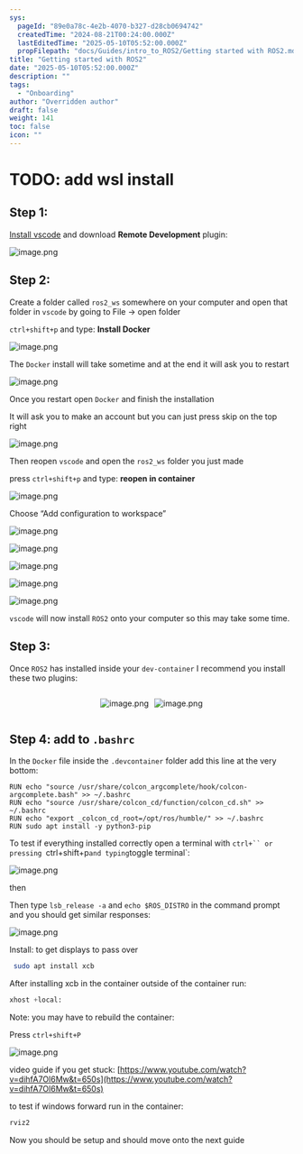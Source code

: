 ```yaml
---
sys:
  pageId: "89e0a78c-4e2b-4070-b327-d28cb0694742"
  createdTime: "2024-08-21T00:24:00.000Z"
  lastEditedTime: "2025-05-10T05:52:00.000Z"
  propFilepath: "docs/Guides/intro_to_ROS2/Getting started with ROS2.md"
title: "Getting started with ROS2"
date: "2025-05-10T05:52:00.000Z"
description: ""
tags:
  - "Onboarding"
author: "Overridden author"
draft: false
weight: 141
toc: false
icon: ""
---
```


# TODO: add wsl install

## Step 1:

[Install vscode](https://code.visualstudio.com/download) and download **Remote Development** plugin:

![image.png](https://prod-files-secure.s3.us-west-2.amazonaws.com/d518164a-d88e-44d1-a4ee-3adb3bd8bce0/efb52993-1881-4a40-b95e-6f020334f022/image.png?X-Amz-Algorithm=AWS4-HMAC-SHA256&X-Amz-Content-Sha256=UNSIGNED-PAYLOAD&X-Amz-Credential=ASIAZI2LB4662PTPOVCL%2F20250519%2Fus-west-2%2Fs3%2Faws4_request&X-Amz-Date=20250519T101027Z&X-Amz-Expires=3600&X-Amz-Security-Token=IQoJb3JpZ2luX2VjENL%2F%2F%2F%2F%2F%2F%2F%2F%2F%2FwEaCXVzLXdlc3QtMiJGMEQCIAXBzNBMUxAI9RUjCW3qDw4hvsXUxUWj6%2BqY22SfmHQjAiBTol8EXAp4nG%2F%2FEpLOfv4IYRNb2KFsziSZhbzm1cS0ASqIBAiL%2F%2F%2F%2F%2F%2F%2F%2F%2F%2F8BEAAaDDYzNzQyMzE4MzgwNSIMavG6zC3wa0R%2BpYJlKtwDJtyYv7aw5vamcS1NFFj59Soo5gxShlkT75p%2BQtvf5KJIGgZWAZMTA6gj%2FCH2vcRtifNWzu9CqH5bvaqSSgPzpODGEE2tLNWYbFRtYbhQCg1hxQElgspOT%2FuxpImDpCgIFPOUu%2Ft6ooCDu6%2FVJ%2BiYHu8qYWFYOPnm2mDKYI2VKg7YnqluLtMOCwx7M9XTibTODQ1PFS4vy0YS278%2FJ7Mmr43JpR2imysFeXOTj2%2BMOhQRps2EZieXA2czRzHkyl4li1a%2FQt%2BMwkcVveMRYeuTE68eofShz9jxcgoUNYPxFzAhiQNMXgORRdI2T8VFgrm3JdEPamvmggbXiq%2FrLfTrd8kWBwfBsXZHbNRIcuZmt6SWxSk29rVKcHTzIKmf5KtTTF1xhtoyipgh80JUwQkq3w5SeJL91iRfNfyxteACVtDzsXn27uJYh29cAcfRc%2Fp7JY6OVu9yMDodWimFFpZVP2FWbyZsURNHJWY%2FWtGZ9Mt6RDvKw1A7eq2j3bGw%2B2xVddpGQYU4vXYIO8M5GoNey7xYc91KwqmH1dqqzRh3xxgsqhfTj%2BFJ4pPpW11cQBQJJ7JwJgUx5EgP%2BpxXAHPSd2apKrtPSBwj3yoU4YKX1OkLUYtBNi7ZhpmlZsYw%2B4GswQY6pgGnQDx%2FoXKmwrc%2FGZo%2Fu76G15eWGgnmjRKrKgBx8RU2Wt8T4tNxS%2BO4EvR0zAMGWogiHqH9%2BMgxxwTEXpHKfUVSqABxiaFv9NNNtP9A56LylAk3DN8Rd36Vgxw0tDJRckOXT9F8OKfvbBoPNIWz4y2QuvmDUjjUZ0dMmLYkQayGJsnY77p%2B4GBOQ%2FBhOpMsE3kck3SiVoqgdpOTlrb%2F%2Bp3L2rN1aVE4&X-Amz-Signature=2eac1ef7e25f53a966df49706b231f154cb1427bc7e5be64707ea43be5f9ed90&X-Amz-SignedHeaders=host&x-id=GetObject)

## Step 2:

Create a folder called `ros2_ws` somewhere on your computer and open that folder in `vscode` by going to File → open folder 

`ctrl+shift+p` and type: **Install Docker**

![image.png](https://prod-files-secure.s3.us-west-2.amazonaws.com/d518164a-d88e-44d1-a4ee-3adb3bd8bce0/2269dc0e-1cd5-47ff-bceb-c04ad9b2eab0/image.png?X-Amz-Algorithm=AWS4-HMAC-SHA256&X-Amz-Content-Sha256=UNSIGNED-PAYLOAD&X-Amz-Credential=ASIAZI2LB4662PTPOVCL%2F20250519%2Fus-west-2%2Fs3%2Faws4_request&X-Amz-Date=20250519T101027Z&X-Amz-Expires=3600&X-Amz-Security-Token=IQoJb3JpZ2luX2VjENL%2F%2F%2F%2F%2F%2F%2F%2F%2F%2FwEaCXVzLXdlc3QtMiJGMEQCIAXBzNBMUxAI9RUjCW3qDw4hvsXUxUWj6%2BqY22SfmHQjAiBTol8EXAp4nG%2F%2FEpLOfv4IYRNb2KFsziSZhbzm1cS0ASqIBAiL%2F%2F%2F%2F%2F%2F%2F%2F%2F%2F8BEAAaDDYzNzQyMzE4MzgwNSIMavG6zC3wa0R%2BpYJlKtwDJtyYv7aw5vamcS1NFFj59Soo5gxShlkT75p%2BQtvf5KJIGgZWAZMTA6gj%2FCH2vcRtifNWzu9CqH5bvaqSSgPzpODGEE2tLNWYbFRtYbhQCg1hxQElgspOT%2FuxpImDpCgIFPOUu%2Ft6ooCDu6%2FVJ%2BiYHu8qYWFYOPnm2mDKYI2VKg7YnqluLtMOCwx7M9XTibTODQ1PFS4vy0YS278%2FJ7Mmr43JpR2imysFeXOTj2%2BMOhQRps2EZieXA2czRzHkyl4li1a%2FQt%2BMwkcVveMRYeuTE68eofShz9jxcgoUNYPxFzAhiQNMXgORRdI2T8VFgrm3JdEPamvmggbXiq%2FrLfTrd8kWBwfBsXZHbNRIcuZmt6SWxSk29rVKcHTzIKmf5KtTTF1xhtoyipgh80JUwQkq3w5SeJL91iRfNfyxteACVtDzsXn27uJYh29cAcfRc%2Fp7JY6OVu9yMDodWimFFpZVP2FWbyZsURNHJWY%2FWtGZ9Mt6RDvKw1A7eq2j3bGw%2B2xVddpGQYU4vXYIO8M5GoNey7xYc91KwqmH1dqqzRh3xxgsqhfTj%2BFJ4pPpW11cQBQJJ7JwJgUx5EgP%2BpxXAHPSd2apKrtPSBwj3yoU4YKX1OkLUYtBNi7ZhpmlZsYw%2B4GswQY6pgGnQDx%2FoXKmwrc%2FGZo%2Fu76G15eWGgnmjRKrKgBx8RU2Wt8T4tNxS%2BO4EvR0zAMGWogiHqH9%2BMgxxwTEXpHKfUVSqABxiaFv9NNNtP9A56LylAk3DN8Rd36Vgxw0tDJRckOXT9F8OKfvbBoPNIWz4y2QuvmDUjjUZ0dMmLYkQayGJsnY77p%2B4GBOQ%2FBhOpMsE3kck3SiVoqgdpOTlrb%2F%2Bp3L2rN1aVE4&X-Amz-Signature=f1ba907f5687a0e16ce146e27c28ffc4ee640e44fb49cdf40bc416c7169c8f3b&X-Amz-SignedHeaders=host&x-id=GetObject)

The `Docker` install will take sometime and at the end it will ask you to restart

![image.png](https://prod-files-secure.s3.us-west-2.amazonaws.com/d518164a-d88e-44d1-a4ee-3adb3bd8bce0/ed233f78-be33-4b1f-b89c-9c346c0e961e/image.png?X-Amz-Algorithm=AWS4-HMAC-SHA256&X-Amz-Content-Sha256=UNSIGNED-PAYLOAD&X-Amz-Credential=ASIAZI2LB4662PTPOVCL%2F20250519%2Fus-west-2%2Fs3%2Faws4_request&X-Amz-Date=20250519T101027Z&X-Amz-Expires=3600&X-Amz-Security-Token=IQoJb3JpZ2luX2VjENL%2F%2F%2F%2F%2F%2F%2F%2F%2F%2FwEaCXVzLXdlc3QtMiJGMEQCIAXBzNBMUxAI9RUjCW3qDw4hvsXUxUWj6%2BqY22SfmHQjAiBTol8EXAp4nG%2F%2FEpLOfv4IYRNb2KFsziSZhbzm1cS0ASqIBAiL%2F%2F%2F%2F%2F%2F%2F%2F%2F%2F8BEAAaDDYzNzQyMzE4MzgwNSIMavG6zC3wa0R%2BpYJlKtwDJtyYv7aw5vamcS1NFFj59Soo5gxShlkT75p%2BQtvf5KJIGgZWAZMTA6gj%2FCH2vcRtifNWzu9CqH5bvaqSSgPzpODGEE2tLNWYbFRtYbhQCg1hxQElgspOT%2FuxpImDpCgIFPOUu%2Ft6ooCDu6%2FVJ%2BiYHu8qYWFYOPnm2mDKYI2VKg7YnqluLtMOCwx7M9XTibTODQ1PFS4vy0YS278%2FJ7Mmr43JpR2imysFeXOTj2%2BMOhQRps2EZieXA2czRzHkyl4li1a%2FQt%2BMwkcVveMRYeuTE68eofShz9jxcgoUNYPxFzAhiQNMXgORRdI2T8VFgrm3JdEPamvmggbXiq%2FrLfTrd8kWBwfBsXZHbNRIcuZmt6SWxSk29rVKcHTzIKmf5KtTTF1xhtoyipgh80JUwQkq3w5SeJL91iRfNfyxteACVtDzsXn27uJYh29cAcfRc%2Fp7JY6OVu9yMDodWimFFpZVP2FWbyZsURNHJWY%2FWtGZ9Mt6RDvKw1A7eq2j3bGw%2B2xVddpGQYU4vXYIO8M5GoNey7xYc91KwqmH1dqqzRh3xxgsqhfTj%2BFJ4pPpW11cQBQJJ7JwJgUx5EgP%2BpxXAHPSd2apKrtPSBwj3yoU4YKX1OkLUYtBNi7ZhpmlZsYw%2B4GswQY6pgGnQDx%2FoXKmwrc%2FGZo%2Fu76G15eWGgnmjRKrKgBx8RU2Wt8T4tNxS%2BO4EvR0zAMGWogiHqH9%2BMgxxwTEXpHKfUVSqABxiaFv9NNNtP9A56LylAk3DN8Rd36Vgxw0tDJRckOXT9F8OKfvbBoPNIWz4y2QuvmDUjjUZ0dMmLYkQayGJsnY77p%2B4GBOQ%2FBhOpMsE3kck3SiVoqgdpOTlrb%2F%2Bp3L2rN1aVE4&X-Amz-Signature=ff64a3579fe18013e9c15cd0902b3d90c950793fe9efd76e7649b06413b19647&X-Amz-SignedHeaders=host&x-id=GetObject)

Once you restart open `Docker` and finish the installation

It will ask you to make an account but you can just press skip on the top right

![image.png](https://prod-files-secure.s3.us-west-2.amazonaws.com/d518164a-d88e-44d1-a4ee-3adb3bd8bce0/21010ad9-1659-4fd9-9f59-9932a09b2a3d/image.png?X-Amz-Algorithm=AWS4-HMAC-SHA256&X-Amz-Content-Sha256=UNSIGNED-PAYLOAD&X-Amz-Credential=ASIAZI2LB4662PTPOVCL%2F20250519%2Fus-west-2%2Fs3%2Faws4_request&X-Amz-Date=20250519T101027Z&X-Amz-Expires=3600&X-Amz-Security-Token=IQoJb3JpZ2luX2VjENL%2F%2F%2F%2F%2F%2F%2F%2F%2F%2FwEaCXVzLXdlc3QtMiJGMEQCIAXBzNBMUxAI9RUjCW3qDw4hvsXUxUWj6%2BqY22SfmHQjAiBTol8EXAp4nG%2F%2FEpLOfv4IYRNb2KFsziSZhbzm1cS0ASqIBAiL%2F%2F%2F%2F%2F%2F%2F%2F%2F%2F8BEAAaDDYzNzQyMzE4MzgwNSIMavG6zC3wa0R%2BpYJlKtwDJtyYv7aw5vamcS1NFFj59Soo5gxShlkT75p%2BQtvf5KJIGgZWAZMTA6gj%2FCH2vcRtifNWzu9CqH5bvaqSSgPzpODGEE2tLNWYbFRtYbhQCg1hxQElgspOT%2FuxpImDpCgIFPOUu%2Ft6ooCDu6%2FVJ%2BiYHu8qYWFYOPnm2mDKYI2VKg7YnqluLtMOCwx7M9XTibTODQ1PFS4vy0YS278%2FJ7Mmr43JpR2imysFeXOTj2%2BMOhQRps2EZieXA2czRzHkyl4li1a%2FQt%2BMwkcVveMRYeuTE68eofShz9jxcgoUNYPxFzAhiQNMXgORRdI2T8VFgrm3JdEPamvmggbXiq%2FrLfTrd8kWBwfBsXZHbNRIcuZmt6SWxSk29rVKcHTzIKmf5KtTTF1xhtoyipgh80JUwQkq3w5SeJL91iRfNfyxteACVtDzsXn27uJYh29cAcfRc%2Fp7JY6OVu9yMDodWimFFpZVP2FWbyZsURNHJWY%2FWtGZ9Mt6RDvKw1A7eq2j3bGw%2B2xVddpGQYU4vXYIO8M5GoNey7xYc91KwqmH1dqqzRh3xxgsqhfTj%2BFJ4pPpW11cQBQJJ7JwJgUx5EgP%2BpxXAHPSd2apKrtPSBwj3yoU4YKX1OkLUYtBNi7ZhpmlZsYw%2B4GswQY6pgGnQDx%2FoXKmwrc%2FGZo%2Fu76G15eWGgnmjRKrKgBx8RU2Wt8T4tNxS%2BO4EvR0zAMGWogiHqH9%2BMgxxwTEXpHKfUVSqABxiaFv9NNNtP9A56LylAk3DN8Rd36Vgxw0tDJRckOXT9F8OKfvbBoPNIWz4y2QuvmDUjjUZ0dMmLYkQayGJsnY77p%2B4GBOQ%2FBhOpMsE3kck3SiVoqgdpOTlrb%2F%2Bp3L2rN1aVE4&X-Amz-Signature=671e0ad8cc28892454c07457590e3f5e72cd85fe20ac8b345eebdbf35f3cece9&X-Amz-SignedHeaders=host&x-id=GetObject)

Then reopen `vscode` and open the `ros2_ws` folder you just made

press `ctrl+shift+p` and type: **reopen in container**

![image.png](https://prod-files-secure.s3.us-west-2.amazonaws.com/d518164a-d88e-44d1-a4ee-3adb3bd8bce0/4e93b8c2-41ad-488c-8095-c74205196118/image.png?X-Amz-Algorithm=AWS4-HMAC-SHA256&X-Amz-Content-Sha256=UNSIGNED-PAYLOAD&X-Amz-Credential=ASIAZI2LB4662PTPOVCL%2F20250519%2Fus-west-2%2Fs3%2Faws4_request&X-Amz-Date=20250519T101027Z&X-Amz-Expires=3600&X-Amz-Security-Token=IQoJb3JpZ2luX2VjENL%2F%2F%2F%2F%2F%2F%2F%2F%2F%2FwEaCXVzLXdlc3QtMiJGMEQCIAXBzNBMUxAI9RUjCW3qDw4hvsXUxUWj6%2BqY22SfmHQjAiBTol8EXAp4nG%2F%2FEpLOfv4IYRNb2KFsziSZhbzm1cS0ASqIBAiL%2F%2F%2F%2F%2F%2F%2F%2F%2F%2F8BEAAaDDYzNzQyMzE4MzgwNSIMavG6zC3wa0R%2BpYJlKtwDJtyYv7aw5vamcS1NFFj59Soo5gxShlkT75p%2BQtvf5KJIGgZWAZMTA6gj%2FCH2vcRtifNWzu9CqH5bvaqSSgPzpODGEE2tLNWYbFRtYbhQCg1hxQElgspOT%2FuxpImDpCgIFPOUu%2Ft6ooCDu6%2FVJ%2BiYHu8qYWFYOPnm2mDKYI2VKg7YnqluLtMOCwx7M9XTibTODQ1PFS4vy0YS278%2FJ7Mmr43JpR2imysFeXOTj2%2BMOhQRps2EZieXA2czRzHkyl4li1a%2FQt%2BMwkcVveMRYeuTE68eofShz9jxcgoUNYPxFzAhiQNMXgORRdI2T8VFgrm3JdEPamvmggbXiq%2FrLfTrd8kWBwfBsXZHbNRIcuZmt6SWxSk29rVKcHTzIKmf5KtTTF1xhtoyipgh80JUwQkq3w5SeJL91iRfNfyxteACVtDzsXn27uJYh29cAcfRc%2Fp7JY6OVu9yMDodWimFFpZVP2FWbyZsURNHJWY%2FWtGZ9Mt6RDvKw1A7eq2j3bGw%2B2xVddpGQYU4vXYIO8M5GoNey7xYc91KwqmH1dqqzRh3xxgsqhfTj%2BFJ4pPpW11cQBQJJ7JwJgUx5EgP%2BpxXAHPSd2apKrtPSBwj3yoU4YKX1OkLUYtBNi7ZhpmlZsYw%2B4GswQY6pgGnQDx%2FoXKmwrc%2FGZo%2Fu76G15eWGgnmjRKrKgBx8RU2Wt8T4tNxS%2BO4EvR0zAMGWogiHqH9%2BMgxxwTEXpHKfUVSqABxiaFv9NNNtP9A56LylAk3DN8Rd36Vgxw0tDJRckOXT9F8OKfvbBoPNIWz4y2QuvmDUjjUZ0dMmLYkQayGJsnY77p%2B4GBOQ%2FBhOpMsE3kck3SiVoqgdpOTlrb%2F%2Bp3L2rN1aVE4&X-Amz-Signature=500620239486813c295f79b72810479579a87e52ad160a230ece1cd54fa62616&X-Amz-SignedHeaders=host&x-id=GetObject)

Choose “Add configuration to workspace”

![image.png](https://prod-files-secure.s3.us-west-2.amazonaws.com/d518164a-d88e-44d1-a4ee-3adb3bd8bce0/9560b282-5060-4989-ba37-97e7b2c22476/image.png?X-Amz-Algorithm=AWS4-HMAC-SHA256&X-Amz-Content-Sha256=UNSIGNED-PAYLOAD&X-Amz-Credential=ASIAZI2LB4662PTPOVCL%2F20250519%2Fus-west-2%2Fs3%2Faws4_request&X-Amz-Date=20250519T101027Z&X-Amz-Expires=3600&X-Amz-Security-Token=IQoJb3JpZ2luX2VjENL%2F%2F%2F%2F%2F%2F%2F%2F%2F%2FwEaCXVzLXdlc3QtMiJGMEQCIAXBzNBMUxAI9RUjCW3qDw4hvsXUxUWj6%2BqY22SfmHQjAiBTol8EXAp4nG%2F%2FEpLOfv4IYRNb2KFsziSZhbzm1cS0ASqIBAiL%2F%2F%2F%2F%2F%2F%2F%2F%2F%2F8BEAAaDDYzNzQyMzE4MzgwNSIMavG6zC3wa0R%2BpYJlKtwDJtyYv7aw5vamcS1NFFj59Soo5gxShlkT75p%2BQtvf5KJIGgZWAZMTA6gj%2FCH2vcRtifNWzu9CqH5bvaqSSgPzpODGEE2tLNWYbFRtYbhQCg1hxQElgspOT%2FuxpImDpCgIFPOUu%2Ft6ooCDu6%2FVJ%2BiYHu8qYWFYOPnm2mDKYI2VKg7YnqluLtMOCwx7M9XTibTODQ1PFS4vy0YS278%2FJ7Mmr43JpR2imysFeXOTj2%2BMOhQRps2EZieXA2czRzHkyl4li1a%2FQt%2BMwkcVveMRYeuTE68eofShz9jxcgoUNYPxFzAhiQNMXgORRdI2T8VFgrm3JdEPamvmggbXiq%2FrLfTrd8kWBwfBsXZHbNRIcuZmt6SWxSk29rVKcHTzIKmf5KtTTF1xhtoyipgh80JUwQkq3w5SeJL91iRfNfyxteACVtDzsXn27uJYh29cAcfRc%2Fp7JY6OVu9yMDodWimFFpZVP2FWbyZsURNHJWY%2FWtGZ9Mt6RDvKw1A7eq2j3bGw%2B2xVddpGQYU4vXYIO8M5GoNey7xYc91KwqmH1dqqzRh3xxgsqhfTj%2BFJ4pPpW11cQBQJJ7JwJgUx5EgP%2BpxXAHPSd2apKrtPSBwj3yoU4YKX1OkLUYtBNi7ZhpmlZsYw%2B4GswQY6pgGnQDx%2FoXKmwrc%2FGZo%2Fu76G15eWGgnmjRKrKgBx8RU2Wt8T4tNxS%2BO4EvR0zAMGWogiHqH9%2BMgxxwTEXpHKfUVSqABxiaFv9NNNtP9A56LylAk3DN8Rd36Vgxw0tDJRckOXT9F8OKfvbBoPNIWz4y2QuvmDUjjUZ0dMmLYkQayGJsnY77p%2B4GBOQ%2FBhOpMsE3kck3SiVoqgdpOTlrb%2F%2Bp3L2rN1aVE4&X-Amz-Signature=deaf3f2f5376d69818c09f1f51442aa1daaaf810267d20eed7f50a6d1152f5e4&X-Amz-SignedHeaders=host&x-id=GetObject)

![image.png](https://prod-files-secure.s3.us-west-2.amazonaws.com/d518164a-d88e-44d1-a4ee-3adb3bd8bce0/2ee63f81-886b-48e8-a553-dc6e5eac99e4/image.png?X-Amz-Algorithm=AWS4-HMAC-SHA256&X-Amz-Content-Sha256=UNSIGNED-PAYLOAD&X-Amz-Credential=ASIAZI2LB4662PTPOVCL%2F20250519%2Fus-west-2%2Fs3%2Faws4_request&X-Amz-Date=20250519T101027Z&X-Amz-Expires=3600&X-Amz-Security-Token=IQoJb3JpZ2luX2VjENL%2F%2F%2F%2F%2F%2F%2F%2F%2F%2FwEaCXVzLXdlc3QtMiJGMEQCIAXBzNBMUxAI9RUjCW3qDw4hvsXUxUWj6%2BqY22SfmHQjAiBTol8EXAp4nG%2F%2FEpLOfv4IYRNb2KFsziSZhbzm1cS0ASqIBAiL%2F%2F%2F%2F%2F%2F%2F%2F%2F%2F8BEAAaDDYzNzQyMzE4MzgwNSIMavG6zC3wa0R%2BpYJlKtwDJtyYv7aw5vamcS1NFFj59Soo5gxShlkT75p%2BQtvf5KJIGgZWAZMTA6gj%2FCH2vcRtifNWzu9CqH5bvaqSSgPzpODGEE2tLNWYbFRtYbhQCg1hxQElgspOT%2FuxpImDpCgIFPOUu%2Ft6ooCDu6%2FVJ%2BiYHu8qYWFYOPnm2mDKYI2VKg7YnqluLtMOCwx7M9XTibTODQ1PFS4vy0YS278%2FJ7Mmr43JpR2imysFeXOTj2%2BMOhQRps2EZieXA2czRzHkyl4li1a%2FQt%2BMwkcVveMRYeuTE68eofShz9jxcgoUNYPxFzAhiQNMXgORRdI2T8VFgrm3JdEPamvmggbXiq%2FrLfTrd8kWBwfBsXZHbNRIcuZmt6SWxSk29rVKcHTzIKmf5KtTTF1xhtoyipgh80JUwQkq3w5SeJL91iRfNfyxteACVtDzsXn27uJYh29cAcfRc%2Fp7JY6OVu9yMDodWimFFpZVP2FWbyZsURNHJWY%2FWtGZ9Mt6RDvKw1A7eq2j3bGw%2B2xVddpGQYU4vXYIO8M5GoNey7xYc91KwqmH1dqqzRh3xxgsqhfTj%2BFJ4pPpW11cQBQJJ7JwJgUx5EgP%2BpxXAHPSd2apKrtPSBwj3yoU4YKX1OkLUYtBNi7ZhpmlZsYw%2B4GswQY6pgGnQDx%2FoXKmwrc%2FGZo%2Fu76G15eWGgnmjRKrKgBx8RU2Wt8T4tNxS%2BO4EvR0zAMGWogiHqH9%2BMgxxwTEXpHKfUVSqABxiaFv9NNNtP9A56LylAk3DN8Rd36Vgxw0tDJRckOXT9F8OKfvbBoPNIWz4y2QuvmDUjjUZ0dMmLYkQayGJsnY77p%2B4GBOQ%2FBhOpMsE3kck3SiVoqgdpOTlrb%2F%2Bp3L2rN1aVE4&X-Amz-Signature=a77b6fb1fd266783d8af465c92937fc5ef5c23d2917751c3961ae0767e472921&X-Amz-SignedHeaders=host&x-id=GetObject)

![image.png](https://prod-files-secure.s3.us-west-2.amazonaws.com/d518164a-d88e-44d1-a4ee-3adb3bd8bce0/ae1580b2-b048-407e-aed9-b584224a7a04/image.png?X-Amz-Algorithm=AWS4-HMAC-SHA256&X-Amz-Content-Sha256=UNSIGNED-PAYLOAD&X-Amz-Credential=ASIAZI2LB4662PTPOVCL%2F20250519%2Fus-west-2%2Fs3%2Faws4_request&X-Amz-Date=20250519T101027Z&X-Amz-Expires=3600&X-Amz-Security-Token=IQoJb3JpZ2luX2VjENL%2F%2F%2F%2F%2F%2F%2F%2F%2F%2FwEaCXVzLXdlc3QtMiJGMEQCIAXBzNBMUxAI9RUjCW3qDw4hvsXUxUWj6%2BqY22SfmHQjAiBTol8EXAp4nG%2F%2FEpLOfv4IYRNb2KFsziSZhbzm1cS0ASqIBAiL%2F%2F%2F%2F%2F%2F%2F%2F%2F%2F8BEAAaDDYzNzQyMzE4MzgwNSIMavG6zC3wa0R%2BpYJlKtwDJtyYv7aw5vamcS1NFFj59Soo5gxShlkT75p%2BQtvf5KJIGgZWAZMTA6gj%2FCH2vcRtifNWzu9CqH5bvaqSSgPzpODGEE2tLNWYbFRtYbhQCg1hxQElgspOT%2FuxpImDpCgIFPOUu%2Ft6ooCDu6%2FVJ%2BiYHu8qYWFYOPnm2mDKYI2VKg7YnqluLtMOCwx7M9XTibTODQ1PFS4vy0YS278%2FJ7Mmr43JpR2imysFeXOTj2%2BMOhQRps2EZieXA2czRzHkyl4li1a%2FQt%2BMwkcVveMRYeuTE68eofShz9jxcgoUNYPxFzAhiQNMXgORRdI2T8VFgrm3JdEPamvmggbXiq%2FrLfTrd8kWBwfBsXZHbNRIcuZmt6SWxSk29rVKcHTzIKmf5KtTTF1xhtoyipgh80JUwQkq3w5SeJL91iRfNfyxteACVtDzsXn27uJYh29cAcfRc%2Fp7JY6OVu9yMDodWimFFpZVP2FWbyZsURNHJWY%2FWtGZ9Mt6RDvKw1A7eq2j3bGw%2B2xVddpGQYU4vXYIO8M5GoNey7xYc91KwqmH1dqqzRh3xxgsqhfTj%2BFJ4pPpW11cQBQJJ7JwJgUx5EgP%2BpxXAHPSd2apKrtPSBwj3yoU4YKX1OkLUYtBNi7ZhpmlZsYw%2B4GswQY6pgGnQDx%2FoXKmwrc%2FGZo%2Fu76G15eWGgnmjRKrKgBx8RU2Wt8T4tNxS%2BO4EvR0zAMGWogiHqH9%2BMgxxwTEXpHKfUVSqABxiaFv9NNNtP9A56LylAk3DN8Rd36Vgxw0tDJRckOXT9F8OKfvbBoPNIWz4y2QuvmDUjjUZ0dMmLYkQayGJsnY77p%2B4GBOQ%2FBhOpMsE3kck3SiVoqgdpOTlrb%2F%2Bp3L2rN1aVE4&X-Amz-Signature=c2f0f1938dd90461af13cfddb5bdb87d9dd8bea8036c62a109e31fb2548edf6b&X-Amz-SignedHeaders=host&x-id=GetObject)

![image.png](https://prod-files-secure.s3.us-west-2.amazonaws.com/d518164a-d88e-44d1-a4ee-3adb3bd8bce0/53255b28-f75e-430f-b9e3-c0ac8577e42b/image.png?X-Amz-Algorithm=AWS4-HMAC-SHA256&X-Amz-Content-Sha256=UNSIGNED-PAYLOAD&X-Amz-Credential=ASIAZI2LB4662PTPOVCL%2F20250519%2Fus-west-2%2Fs3%2Faws4_request&X-Amz-Date=20250519T101027Z&X-Amz-Expires=3600&X-Amz-Security-Token=IQoJb3JpZ2luX2VjENL%2F%2F%2F%2F%2F%2F%2F%2F%2F%2FwEaCXVzLXdlc3QtMiJGMEQCIAXBzNBMUxAI9RUjCW3qDw4hvsXUxUWj6%2BqY22SfmHQjAiBTol8EXAp4nG%2F%2FEpLOfv4IYRNb2KFsziSZhbzm1cS0ASqIBAiL%2F%2F%2F%2F%2F%2F%2F%2F%2F%2F8BEAAaDDYzNzQyMzE4MzgwNSIMavG6zC3wa0R%2BpYJlKtwDJtyYv7aw5vamcS1NFFj59Soo5gxShlkT75p%2BQtvf5KJIGgZWAZMTA6gj%2FCH2vcRtifNWzu9CqH5bvaqSSgPzpODGEE2tLNWYbFRtYbhQCg1hxQElgspOT%2FuxpImDpCgIFPOUu%2Ft6ooCDu6%2FVJ%2BiYHu8qYWFYOPnm2mDKYI2VKg7YnqluLtMOCwx7M9XTibTODQ1PFS4vy0YS278%2FJ7Mmr43JpR2imysFeXOTj2%2BMOhQRps2EZieXA2czRzHkyl4li1a%2FQt%2BMwkcVveMRYeuTE68eofShz9jxcgoUNYPxFzAhiQNMXgORRdI2T8VFgrm3JdEPamvmggbXiq%2FrLfTrd8kWBwfBsXZHbNRIcuZmt6SWxSk29rVKcHTzIKmf5KtTTF1xhtoyipgh80JUwQkq3w5SeJL91iRfNfyxteACVtDzsXn27uJYh29cAcfRc%2Fp7JY6OVu9yMDodWimFFpZVP2FWbyZsURNHJWY%2FWtGZ9Mt6RDvKw1A7eq2j3bGw%2B2xVddpGQYU4vXYIO8M5GoNey7xYc91KwqmH1dqqzRh3xxgsqhfTj%2BFJ4pPpW11cQBQJJ7JwJgUx5EgP%2BpxXAHPSd2apKrtPSBwj3yoU4YKX1OkLUYtBNi7ZhpmlZsYw%2B4GswQY6pgGnQDx%2FoXKmwrc%2FGZo%2Fu76G15eWGgnmjRKrKgBx8RU2Wt8T4tNxS%2BO4EvR0zAMGWogiHqH9%2BMgxxwTEXpHKfUVSqABxiaFv9NNNtP9A56LylAk3DN8Rd36Vgxw0tDJRckOXT9F8OKfvbBoPNIWz4y2QuvmDUjjUZ0dMmLYkQayGJsnY77p%2B4GBOQ%2FBhOpMsE3kck3SiVoqgdpOTlrb%2F%2Bp3L2rN1aVE4&X-Amz-Signature=42f67f854aa67cfddd930d3cad20283e6e3f915484d3001d4902efc9b5970d71&X-Amz-SignedHeaders=host&x-id=GetObject)

![image.png](https://prod-files-secure.s3.us-west-2.amazonaws.com/d518164a-d88e-44d1-a4ee-3adb3bd8bce0/7c562767-5af9-4ffb-97d1-327bcdf4ee00/image.png?X-Amz-Algorithm=AWS4-HMAC-SHA256&X-Amz-Content-Sha256=UNSIGNED-PAYLOAD&X-Amz-Credential=ASIAZI2LB4662PTPOVCL%2F20250519%2Fus-west-2%2Fs3%2Faws4_request&X-Amz-Date=20250519T101027Z&X-Amz-Expires=3600&X-Amz-Security-Token=IQoJb3JpZ2luX2VjENL%2F%2F%2F%2F%2F%2F%2F%2F%2F%2FwEaCXVzLXdlc3QtMiJGMEQCIAXBzNBMUxAI9RUjCW3qDw4hvsXUxUWj6%2BqY22SfmHQjAiBTol8EXAp4nG%2F%2FEpLOfv4IYRNb2KFsziSZhbzm1cS0ASqIBAiL%2F%2F%2F%2F%2F%2F%2F%2F%2F%2F8BEAAaDDYzNzQyMzE4MzgwNSIMavG6zC3wa0R%2BpYJlKtwDJtyYv7aw5vamcS1NFFj59Soo5gxShlkT75p%2BQtvf5KJIGgZWAZMTA6gj%2FCH2vcRtifNWzu9CqH5bvaqSSgPzpODGEE2tLNWYbFRtYbhQCg1hxQElgspOT%2FuxpImDpCgIFPOUu%2Ft6ooCDu6%2FVJ%2BiYHu8qYWFYOPnm2mDKYI2VKg7YnqluLtMOCwx7M9XTibTODQ1PFS4vy0YS278%2FJ7Mmr43JpR2imysFeXOTj2%2BMOhQRps2EZieXA2czRzHkyl4li1a%2FQt%2BMwkcVveMRYeuTE68eofShz9jxcgoUNYPxFzAhiQNMXgORRdI2T8VFgrm3JdEPamvmggbXiq%2FrLfTrd8kWBwfBsXZHbNRIcuZmt6SWxSk29rVKcHTzIKmf5KtTTF1xhtoyipgh80JUwQkq3w5SeJL91iRfNfyxteACVtDzsXn27uJYh29cAcfRc%2Fp7JY6OVu9yMDodWimFFpZVP2FWbyZsURNHJWY%2FWtGZ9Mt6RDvKw1A7eq2j3bGw%2B2xVddpGQYU4vXYIO8M5GoNey7xYc91KwqmH1dqqzRh3xxgsqhfTj%2BFJ4pPpW11cQBQJJ7JwJgUx5EgP%2BpxXAHPSd2apKrtPSBwj3yoU4YKX1OkLUYtBNi7ZhpmlZsYw%2B4GswQY6pgGnQDx%2FoXKmwrc%2FGZo%2Fu76G15eWGgnmjRKrKgBx8RU2Wt8T4tNxS%2BO4EvR0zAMGWogiHqH9%2BMgxxwTEXpHKfUVSqABxiaFv9NNNtP9A56LylAk3DN8Rd36Vgxw0tDJRckOXT9F8OKfvbBoPNIWz4y2QuvmDUjjUZ0dMmLYkQayGJsnY77p%2B4GBOQ%2FBhOpMsE3kck3SiVoqgdpOTlrb%2F%2Bp3L2rN1aVE4&X-Amz-Signature=be189cb75072ea3b2c140fbd1727464d4670eb7f508e378a42322e3f8fadaecd&X-Amz-SignedHeaders=host&x-id=GetObject)

`vscode` will now install `ROS2` onto your computer so this may take some time.

## Step 3:

Once `ROS2` has installed inside your `dev-container` I recommend you install these two plugins:

<div style="display: flex;flex-direction: row; column-gap:10px; max-width: 630px;justify-content: center;">
<div>

![image.png](https://prod-files-secure.s3.us-west-2.amazonaws.com/d518164a-d88e-44d1-a4ee-3adb3bd8bce0/3fc3d550-5a54-4ba1-ba6b-faa01cdb7369/image.png?X-Amz-Algorithm=AWS4-HMAC-SHA256&X-Amz-Content-Sha256=UNSIGNED-PAYLOAD&X-Amz-Credential=ASIAZI2LB466SQ3W7QAJ%2F20250519%2Fus-west-2%2Fs3%2Faws4_request&X-Amz-Date=20250519T101029Z&X-Amz-Expires=3600&X-Amz-Security-Token=IQoJb3JpZ2luX2VjENL%2F%2F%2F%2F%2F%2F%2F%2F%2F%2FwEaCXVzLXdlc3QtMiJIMEYCIQCAmQ8y90Dhe0egOiHgnJLRAXbReKDSsQUCNVo2tC6OYQIhAICD55y6kygNgSUsLix4wJY2J8okq2aTATvhpIAsAXTZKogECIv%2F%2F%2F%2F%2F%2F%2F%2F%2F%2FwEQABoMNjM3NDIzMTgzODA1IgytiEoPw5qvJJWQvhwq3AN41W6LaA%2BxJ1rcD1P%2Bp7LNxK%2BuAB%2FTgu1Fvbsy2m2R7Ql%2BoDGVtqFVboauOS%2F%2Fsphag%2FamvheEQKFhCmX8tFX2IXG%2FmOaI9faR2s6%2F8QPdJJqujOcbzhrFVBjp%2FAfdh23%2FlDjsF40idC4dzjiB%2FMVNwkLWNNvm0TYjjODrPsf4CyJ7U6NKcMWfTOyJIyRCjpNYedq%2Bvpe1zBry39Y8KOCibHw4iN%2BtPM5MlqxPZp80gWK6VZE7l2D4TDQ2XU2KQ7aoyXWzJodQSIZE57XUj1Y23LNHLcGvdd%2Bechud773mvX4%2B8i7DUn5WXfu4KR4Iwy817bW09gjwiiewb0hvqNTqPNSxbbdHUCcEhAV17ftEomU9zDeSOJeNtfz9dIl%2BtLk66XKe32PEaRyuW5FbWFg10C6xkDTgDNWPxgsMx%2Bngbb6FNuFf5wEJPY%2FYLa2gTh09aPUyuyW1hunxaJmS4Yjp3vcZfC8gV3K1oPP8uq8Idqr2%2BRh3c2hG7jm%2BpQsXbCTPDyIF3ahQLIrZVbMg3f3tQ1ymBs%2FnHxzZUEHAMO%2F7f%2Ff%2FPVq6oM12rl1O5hrhsSZ%2BjIVQ8%2FJIufqWAvebVPDVayKaG5ykGt%2FAn%2BsjjqG9K1%2FZyhjVkOwNgzUPxDDigazBBjqkAe0IuGnZNWMQpqQFL2uR05QfCzd7kINRte8i6f7h2w2THoxwUi0BJpVZI1ePAtMzpgIwQrVmb%2BIXMV3LwMqobpWRWKy%2BgiMRsMQ7LbyesKQszD5b8y0F%2BsDku8B%2BpQfNC%2FBrZ2SlKXzjW%2BqLBiMIan2saoIdJfc%2BtLCkizqh9gtFtQ9BUa1CY9eNUtLUsUTgG1bmWth8IPz3zupY%2FJXK1ID%2BClwt&X-Amz-Signature=6797c587b779d916ad948f4eee42694acc2a50668064668d230bf5932a98be40&X-Amz-SignedHeaders=host&x-id=GetObject)

</div>
<div>

![image.png](https://prod-files-secure.s3.us-west-2.amazonaws.com/d518164a-d88e-44d1-a4ee-3adb3bd8bce0/d994cc66-13c2-4093-a5a3-f84cf4601a82/image.png?X-Amz-Algorithm=AWS4-HMAC-SHA256&X-Amz-Content-Sha256=UNSIGNED-PAYLOAD&X-Amz-Credential=ASIAZI2LB466YZ6IWY7X%2F20250519%2Fus-west-2%2Fs3%2Faws4_request&X-Amz-Date=20250519T101029Z&X-Amz-Expires=3600&X-Amz-Security-Token=IQoJb3JpZ2luX2VjENL%2F%2F%2F%2F%2F%2F%2F%2F%2F%2FwEaCXVzLXdlc3QtMiJHMEUCIAVwLPYkD%2FdvNknYHNjp9HnoKt8KlgbmEaF5nreMKq7PAiEA4HGNX478%2Bm5ltwdf%2F1BSXzWMB0AI1iKiq%2B%2BbM7epqSEqiAQIi%2F%2F%2F%2F%2F%2F%2F%2F%2F%2F%2FARAAGgw2Mzc0MjMxODM4MDUiDJ23gl0FqZmDNrc3cCrcAyN0x33E0%2F%2BnydHHr5bgfLh9boVxZUw9Miqfn1tAVxhbbf6RhYqTlLAKxxLCpid2cV5gQXflKGNlw9Lam4QoN2ETIqxbyLdBsm0R%2FoPDyYb40JI%2BoXR0NcWIs4g%2BjyUUaIlvyEl73%2Fhg9flq89kZIteHlx8C8d42XguddlwUcEB04sWId8UjKRpNDkbVltrr7QtP%2Bj0OcdbP3VmyaacUoev8%2FH%2BSllXgEP4aFApZ2NlEkI%2BnGi%2BpbuM2xJ4MfSJC6fCiOvyxRK34Zi5ViCbpY8mKUgcL7n%2B%2FeKAbX48j3x9551XbQWDV3Y90R2eWUa7Lss9b1PG7dPtj2Gl3IjdqCezO%2Bi2ZMiA%2BLuFFidhl5x2CZwtgmXQJ%2BL51UfG6RK6OMCFh4xvsW5h7eas5HjcAaU5%2F2ef4QJdw4aiz36cLNaTmSmhEiGyqb1hNd7vjQafM0hKvBfs5%2FLAvzEuAT%2Bat9g5F3PG0O7y2bfOR3nHkSeBS4VgOAYMJ3Qodoay6LiKovDVMAvg0FRuXOT5mR1CetEM9NYImwZggWt2LwznzP1IjYhZCwlAVNDMD4IVmZ2VmS0xooU9%2BvE4omo4%2FCMW%2FsB4rGfW6BV7r%2FhzmPYKxBB4mtgwi9NTEvorI%2B7QSMOKBrMEGOqUBg60zaf738%2BgSzUxAJSWj1XL1x6YCvGyMxHJfCLhpNi8n8MF6gJSvCITC4BnYmmgHb6wbyAz6NHJb5iilhFRtSXjip6rA87qt9%2BIVoWwiIh5PCHKaYe6dBzYlVWp6cjpYgIf%2BDetaCGGo8vtew8rL6B3LgR%2FF6hbzNMqnu0hq4EPC7c%2FP6BspRo8sYmCIhInMWrFIVj0sRJdQU3b4dvlpoq3huY6s&X-Amz-Signature=7c8a9c78960af4ea9b75b602bfbb3c3f90efb646731e5a2787a7e6a93bf329a0&X-Amz-SignedHeaders=host&x-id=GetObject)

</div>
</div>

## Step 4: add to `.bashrc`

In the `Docker` file inside the `.devcontainer` folder add this line at the very bottom: 

```docker
RUN echo "source /usr/share/colcon_argcomplete/hook/colcon-argcomplete.bash" >> ~/.bashrc
RUN echo "source /usr/share/colcon_cd/function/colcon_cd.sh" >> ~/.bashrc
RUN echo "export _colcon_cd_root=/opt/ros/humble/" >> ~/.bashrc
RUN sudo apt install -y python3-pip 
```

To test if everything installed correctly open a terminal with `ctrl+`` or pressing `ctrl+shift+p` and typing `toggle terminal`:

![image.png](https://prod-files-secure.s3.us-west-2.amazonaws.com/d518164a-d88e-44d1-a4ee-3adb3bd8bce0/6a4943d8-b04e-4c02-9a58-775f3384d1a5/image.png?X-Amz-Algorithm=AWS4-HMAC-SHA256&X-Amz-Content-Sha256=UNSIGNED-PAYLOAD&X-Amz-Credential=ASIAZI2LB4662PTPOVCL%2F20250519%2Fus-west-2%2Fs3%2Faws4_request&X-Amz-Date=20250519T101027Z&X-Amz-Expires=3600&X-Amz-Security-Token=IQoJb3JpZ2luX2VjENL%2F%2F%2F%2F%2F%2F%2F%2F%2F%2FwEaCXVzLXdlc3QtMiJGMEQCIAXBzNBMUxAI9RUjCW3qDw4hvsXUxUWj6%2BqY22SfmHQjAiBTol8EXAp4nG%2F%2FEpLOfv4IYRNb2KFsziSZhbzm1cS0ASqIBAiL%2F%2F%2F%2F%2F%2F%2F%2F%2F%2F8BEAAaDDYzNzQyMzE4MzgwNSIMavG6zC3wa0R%2BpYJlKtwDJtyYv7aw5vamcS1NFFj59Soo5gxShlkT75p%2BQtvf5KJIGgZWAZMTA6gj%2FCH2vcRtifNWzu9CqH5bvaqSSgPzpODGEE2tLNWYbFRtYbhQCg1hxQElgspOT%2FuxpImDpCgIFPOUu%2Ft6ooCDu6%2FVJ%2BiYHu8qYWFYOPnm2mDKYI2VKg7YnqluLtMOCwx7M9XTibTODQ1PFS4vy0YS278%2FJ7Mmr43JpR2imysFeXOTj2%2BMOhQRps2EZieXA2czRzHkyl4li1a%2FQt%2BMwkcVveMRYeuTE68eofShz9jxcgoUNYPxFzAhiQNMXgORRdI2T8VFgrm3JdEPamvmggbXiq%2FrLfTrd8kWBwfBsXZHbNRIcuZmt6SWxSk29rVKcHTzIKmf5KtTTF1xhtoyipgh80JUwQkq3w5SeJL91iRfNfyxteACVtDzsXn27uJYh29cAcfRc%2Fp7JY6OVu9yMDodWimFFpZVP2FWbyZsURNHJWY%2FWtGZ9Mt6RDvKw1A7eq2j3bGw%2B2xVddpGQYU4vXYIO8M5GoNey7xYc91KwqmH1dqqzRh3xxgsqhfTj%2BFJ4pPpW11cQBQJJ7JwJgUx5EgP%2BpxXAHPSd2apKrtPSBwj3yoU4YKX1OkLUYtBNi7ZhpmlZsYw%2B4GswQY6pgGnQDx%2FoXKmwrc%2FGZo%2Fu76G15eWGgnmjRKrKgBx8RU2Wt8T4tNxS%2BO4EvR0zAMGWogiHqH9%2BMgxxwTEXpHKfUVSqABxiaFv9NNNtP9A56LylAk3DN8Rd36Vgxw0tDJRckOXT9F8OKfvbBoPNIWz4y2QuvmDUjjUZ0dMmLYkQayGJsnY77p%2B4GBOQ%2FBhOpMsE3kck3SiVoqgdpOTlrb%2F%2Bp3L2rN1aVE4&X-Amz-Signature=c4285313c92225e8b372d437480554dc461265afbe81f7a1e5fe286cad504710&X-Amz-SignedHeaders=host&x-id=GetObject)

then 

Then type `lsb_release -a` and `echo $ROS_DISTRO` in the command prompt and you should get similar responses:

![image.png](https://prod-files-secure.s3.us-west-2.amazonaws.com/d518164a-d88e-44d1-a4ee-3adb3bd8bce0/3e635dec-a805-4e85-8b9e-d000e5b71a4e/image.png?X-Amz-Algorithm=AWS4-HMAC-SHA256&X-Amz-Content-Sha256=UNSIGNED-PAYLOAD&X-Amz-Credential=ASIAZI2LB4662PTPOVCL%2F20250519%2Fus-west-2%2Fs3%2Faws4_request&X-Amz-Date=20250519T101027Z&X-Amz-Expires=3600&X-Amz-Security-Token=IQoJb3JpZ2luX2VjENL%2F%2F%2F%2F%2F%2F%2F%2F%2F%2FwEaCXVzLXdlc3QtMiJGMEQCIAXBzNBMUxAI9RUjCW3qDw4hvsXUxUWj6%2BqY22SfmHQjAiBTol8EXAp4nG%2F%2FEpLOfv4IYRNb2KFsziSZhbzm1cS0ASqIBAiL%2F%2F%2F%2F%2F%2F%2F%2F%2F%2F8BEAAaDDYzNzQyMzE4MzgwNSIMavG6zC3wa0R%2BpYJlKtwDJtyYv7aw5vamcS1NFFj59Soo5gxShlkT75p%2BQtvf5KJIGgZWAZMTA6gj%2FCH2vcRtifNWzu9CqH5bvaqSSgPzpODGEE2tLNWYbFRtYbhQCg1hxQElgspOT%2FuxpImDpCgIFPOUu%2Ft6ooCDu6%2FVJ%2BiYHu8qYWFYOPnm2mDKYI2VKg7YnqluLtMOCwx7M9XTibTODQ1PFS4vy0YS278%2FJ7Mmr43JpR2imysFeXOTj2%2BMOhQRps2EZieXA2czRzHkyl4li1a%2FQt%2BMwkcVveMRYeuTE68eofShz9jxcgoUNYPxFzAhiQNMXgORRdI2T8VFgrm3JdEPamvmggbXiq%2FrLfTrd8kWBwfBsXZHbNRIcuZmt6SWxSk29rVKcHTzIKmf5KtTTF1xhtoyipgh80JUwQkq3w5SeJL91iRfNfyxteACVtDzsXn27uJYh29cAcfRc%2Fp7JY6OVu9yMDodWimFFpZVP2FWbyZsURNHJWY%2FWtGZ9Mt6RDvKw1A7eq2j3bGw%2B2xVddpGQYU4vXYIO8M5GoNey7xYc91KwqmH1dqqzRh3xxgsqhfTj%2BFJ4pPpW11cQBQJJ7JwJgUx5EgP%2BpxXAHPSd2apKrtPSBwj3yoU4YKX1OkLUYtBNi7ZhpmlZsYw%2B4GswQY6pgGnQDx%2FoXKmwrc%2FGZo%2Fu76G15eWGgnmjRKrKgBx8RU2Wt8T4tNxS%2BO4EvR0zAMGWogiHqH9%2BMgxxwTEXpHKfUVSqABxiaFv9NNNtP9A56LylAk3DN8Rd36Vgxw0tDJRckOXT9F8OKfvbBoPNIWz4y2QuvmDUjjUZ0dMmLYkQayGJsnY77p%2B4GBOQ%2FBhOpMsE3kck3SiVoqgdpOTlrb%2F%2Bp3L2rN1aVE4&X-Amz-Signature=b2e45b48029bb80882d35f2be578b1a3f50c8dcde7a1f66d54e03e178285b06d&X-Amz-SignedHeaders=host&x-id=GetObject)

Install:  to get displays to pass over

```bash
 sudo apt install xcb
```

After installing xcb in the container outside of the container run:

```python
xhost +local:
```

Note: you may have to rebuild the container:

Press `ctrl+shift+P`

![image.png](https://prod-files-secure.s3.us-west-2.amazonaws.com/d518164a-d88e-44d1-a4ee-3adb3bd8bce0/6c2be660-2618-4c38-9c26-53554f7a0b7b/image.png?X-Amz-Algorithm=AWS4-HMAC-SHA256&X-Amz-Content-Sha256=UNSIGNED-PAYLOAD&X-Amz-Credential=ASIAZI2LB4662PTPOVCL%2F20250519%2Fus-west-2%2Fs3%2Faws4_request&X-Amz-Date=20250519T101027Z&X-Amz-Expires=3600&X-Amz-Security-Token=IQoJb3JpZ2luX2VjENL%2F%2F%2F%2F%2F%2F%2F%2F%2F%2FwEaCXVzLXdlc3QtMiJGMEQCIAXBzNBMUxAI9RUjCW3qDw4hvsXUxUWj6%2BqY22SfmHQjAiBTol8EXAp4nG%2F%2FEpLOfv4IYRNb2KFsziSZhbzm1cS0ASqIBAiL%2F%2F%2F%2F%2F%2F%2F%2F%2F%2F8BEAAaDDYzNzQyMzE4MzgwNSIMavG6zC3wa0R%2BpYJlKtwDJtyYv7aw5vamcS1NFFj59Soo5gxShlkT75p%2BQtvf5KJIGgZWAZMTA6gj%2FCH2vcRtifNWzu9CqH5bvaqSSgPzpODGEE2tLNWYbFRtYbhQCg1hxQElgspOT%2FuxpImDpCgIFPOUu%2Ft6ooCDu6%2FVJ%2BiYHu8qYWFYOPnm2mDKYI2VKg7YnqluLtMOCwx7M9XTibTODQ1PFS4vy0YS278%2FJ7Mmr43JpR2imysFeXOTj2%2BMOhQRps2EZieXA2czRzHkyl4li1a%2FQt%2BMwkcVveMRYeuTE68eofShz9jxcgoUNYPxFzAhiQNMXgORRdI2T8VFgrm3JdEPamvmggbXiq%2FrLfTrd8kWBwfBsXZHbNRIcuZmt6SWxSk29rVKcHTzIKmf5KtTTF1xhtoyipgh80JUwQkq3w5SeJL91iRfNfyxteACVtDzsXn27uJYh29cAcfRc%2Fp7JY6OVu9yMDodWimFFpZVP2FWbyZsURNHJWY%2FWtGZ9Mt6RDvKw1A7eq2j3bGw%2B2xVddpGQYU4vXYIO8M5GoNey7xYc91KwqmH1dqqzRh3xxgsqhfTj%2BFJ4pPpW11cQBQJJ7JwJgUx5EgP%2BpxXAHPSd2apKrtPSBwj3yoU4YKX1OkLUYtBNi7ZhpmlZsYw%2B4GswQY6pgGnQDx%2FoXKmwrc%2FGZo%2Fu76G15eWGgnmjRKrKgBx8RU2Wt8T4tNxS%2BO4EvR0zAMGWogiHqH9%2BMgxxwTEXpHKfUVSqABxiaFv9NNNtP9A56LylAk3DN8Rd36Vgxw0tDJRckOXT9F8OKfvbBoPNIWz4y2QuvmDUjjUZ0dMmLYkQayGJsnY77p%2B4GBOQ%2FBhOpMsE3kck3SiVoqgdpOTlrb%2F%2Bp3L2rN1aVE4&X-Amz-Signature=fff0de204b5ed5988ea1441aa29547ac139dff62abe4d80403457306896f2453&X-Amz-SignedHeaders=host&x-id=GetObject)

video guide if you get stuck: [https://www.youtube.com/watch?v=dihfA7Ol6Mw&t=650s](https://www.youtube.com/watch?v=dihfA7Ol6Mw&t=650s)

to test if windows forward run in the container:

```bash
rviz2
```

Now you should be setup and should move onto the next guide 

